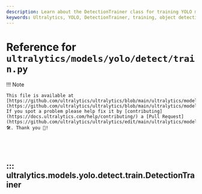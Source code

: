 ```yaml
---
description: Learn about the DetectionTrainer class for training YOLO models on custom datasets. Discover methods, examples, and more.
keywords: Ultralytics, YOLO, DetectionTrainer, training, object detection, machine learning, build dataset, dataloader, detection model
---
```


# Reference for `ultralytics/models/yolo/detect/train.py`

!!! Note

    This file is available at [https://github.com/ultralytics/ultralytics/blob/main/ultralytics/models/yolo/detect/train.py](https://github.com/ultralytics/ultralytics/blob/main/ultralytics/models/yolo/detect/train.py). If you spot a problem please help fix it by [contributing](https://docs.ultralytics.com/help/contributing/) a [Pull Request](https://github.com/ultralytics/ultralytics/edit/main/ultralytics/models/yolo/detect/train.py) 🛠️. Thank you 🙏!

<br><br>

## ::: ultralytics.models.yolo.detect.train.DetectionTrainer

<br><br>
